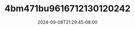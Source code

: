 --- 
title: "4bm471bu9616712130120242"
description: "nonton  video bokep 4bm471bu9616712130120242 ig full vidio  "
date: 2024-09-08T21:29:45-08:00
file_code: "adjnetcent18"
draft: false
cover: "uwjk5r7hvw5a90su.jpg"
tags: ["indo", "bokep-indo", "bokep-viral", "bokep-ig"]
length: 280
fld_id: "1483865"
foldername: "Anisa toge"
categories: ["Anisa toge"]
views: 0
---